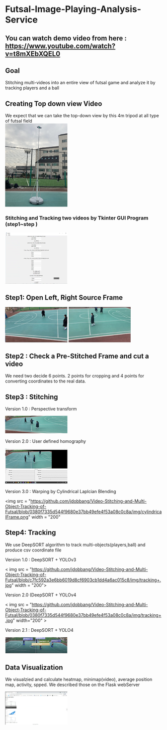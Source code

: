 # Futsal-Image-Playing-Analysis-Service

## You can watch demo video from here : https://www.youtube.com/watch?v=t8mXEbXQEL0

## Goal 
Stitching multi-videos into an entire view of futsal game and analyze it by tracking players and a ball

## Creating Top down view Video 
We expect that we can take the top-down view by this 4m tripod at all type of futsal field   
<img src = "https://github.com/jdobbang/Video-Stitching-and-Multi-Object-Tracking-of-Futsal/blob/6c883fdc7a7acb1867168b5a27a8355951b6201e/img/camera.jpg" width = "200">

### Stitching and Tracking two videos by Tkinter GUI Program (step1~step )
<img src = "https://github.com/jdobbang/Video-Stitching-and-Multi-Object-Tracking-of-Futsal/blob/646b6fbc91d56f845c8e6567a7147af7f8c62c8f/img/guiSample.png" width = "200">

## Step1: Open Left, Right Source Frame 
<img src = "https://github.com/jdobbang/Video-Stitching-and-Multi-Object-Tracking-of-Futsal/blob/646b6fbc91d56f845c8e6567a7147af7f8c62c8f/img/left.JPG" width = "200">
<img src = "https://github.com/jdobbang/Video-Stitching-and-Multi-Object-Tracking-of-Futsal/blob/646b6fbc91d56f845c8e6567a7147af7f8c62c8f/img/right.JPG" width = "200">

## Step2 : Check a Pre-Stitched Frame and cut a video
We need two decide 6 points. 2 points for cropping and 4 points for converting coordinates to the real data.

## Step3 : Stitching
Version 1.0 : Perspective transform 

<img src = "https://github.com/jdobbang/Video-Stitching-and-Multi-Object-Tracking-of-Futsal/blob/646b6fbc91d56f845c8e6567a7147af7f8c62c8f/img/frame.png" width = "200">

Version 2.0 : User defined homography 

<img src = "https://github.com/jdobbang/Video-Stitching-and-Multi-Object-Tracking-of-Futsal/blob/646b6fbc91d56f845c8e6567a7147af7f8c62c8f/img/HomographyControl.png" width = "200">

Version 3.0 : Warping by Cylindrical Laplcian Blending

<img src = "https://github.com/jdobbang/Video-Stitching-and-Multi-Object-Tracking-of-Futsal/blob/0380f7335d544f9680e37bb49efe4f53a08c0c8a/img/cylindricalFrame.png" width = "200"

## Step4: Tracking
We use DeepSORT algorithm to track multi-objects(players,ball) and produce csv coordinate file

Version 1.0 : DeepSORT + YOLOv3

< img src = "https://github.com/jdobbang/Video-Stitching-and-Multi-Object-Tracking-of-Futsal/blob/c7fc592a3e6bb6019d8cf6903cb1dd4a6ac015c8/img/tracking+.jpg" width = "200">
     
Version 2.0 (DeepSORT + YOLOv4

< img src = "https://github.com/jdobbang/Video-Stitching-and-Multi-Object-Tracking-of-Futsal/blob/0380f7335d544f9680e37bb49efe4f53a08c0c8a/img/tracking+.jpg" width="200" >
     
Version 2.1 : DeepSORT + YOLO4

<img src = " https://github.com/jdobbang/Video-Stitching-and-Multi-Object-Tracking-of-Futsal/blob/0380f7335d544f9680e37bb49efe4f53a08c0c8a/img/cylindrical_tracking_frame.jpg " width = "200" >

## Data Visualization

We visualzied and calculate heatmap, minimap(video), average position map, activity, spped. We described those on the Flask webServer 

<img src = "https://github.com/jdobbang/Video-Stitching-and-Multi-Object-Tracking-of-Futsal/blob/0380f7335d544f9680e37bb49efe4f53a08c0c8a/img/webSample.png" width = "200">


